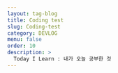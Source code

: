 ```yaml
---
layout: tag-blog
title: Coding test
slug: Coding-test
category: DEVLOG
menu: false
order: 10
description: >
  Today I Learn : 내가 오늘 공부한 것
---
```

